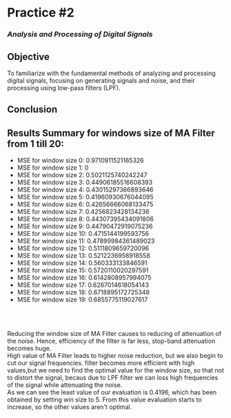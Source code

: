 # Practice #2

### _Analysis and Processing of Digital Signals_

## Objective

To familiarize with the fundamental methods of analyzing and processing
digital signals, focusing on generating signals and noise, and their processing using
low-pass filters (LPF).

## Conclusion

## Results Summary for windows size of MA Filter from 1 till 20:

- MSE for window size 0: 0.9710911521165326
- MSE for window size 1: 0
- MSE for window size 2: 0.5021125740242247
- MSE for window size 3: 0.44906185516608393
- MSE for window size 4: 0.43015297366893646
- MSE for window size 5: 0.41960930676044095
- MSE for window size 6: 0.42656666068133475
- MSE for window size 7: 0.4256823428134236
- MSE for window size 8: 0.44307395434091806
- MSE for window size 9: 0.44790472919075236
- MSE for window size 10: 0.4715144199593756
- MSE for window size 11: 0.47899984361489023
- MSE for window size 12: 0.5111809659720096
- MSE for window size 13: 0.5212236958918558
- MSE for window size 14: 0.560333133846591
- MSE for window size 15: 0.5720110020297591
- MSE for window size 16: 0.6142808957994075
- MSE for window size 17: 0.6267014618054143
- MSE for window size 18: 0.6718895172725348
- MSE for window size 19: 0.6855775119027617

<br/><br/>

Reducing the window size of MA Filter causes to reducing of attenuation of the noise. Hence, efficiency of the filter is far less, stop-band attenuation becomes huge.
<br/>
High value of MA Filter leads to higher noise reduction, but we also begin to cut our signal frequencies.
filter becomes more efficient with high values,but we need to find the optimal value for the window size, so that not to distort the signal, becaus due to LPF filter we can loss high frequencies of the signal while attenuating the noise.
<br/>
As we can see the least value of our evaluation is 0.4196, which has been obtained by setting win size to 5. From this value evaluation starts to increase, so the other values aren't optimal.
